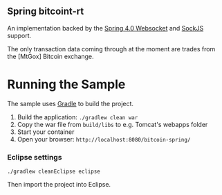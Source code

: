 ## Spring bitcoint-rt

An implementation backed by the [Spring 4.0 Websocket][] and [SockJS][] support.

The only transaction data coming through at the moment are trades from the
[MtGox] Bitcoin exchange.

# Running the Sample

The sample uses [Gradle][] to build the project.

1. Build the application: `./gradlew clean war`
2. Copy the war file from `build/libs` to e.g. Tomcat's webapps folder
3. Start your container
4. Open your browser: `http://localhost:8080/bitcoin-spring/`

### Eclipse settings

````
./gradlew cleanEclipse eclipse
````

Then import the project into Eclipse.

[Spring 4.0 Websocket]: http://static.springsource.org/spring/docs/4.0.x/javadoc-api/index.html?org/springframework/web/socket/package-summary.html
[bitcoin-rt]: https://github.com/cbeams/bitcoin-rt
[SockJS]: http://sockjs.org
[Gradle]: http://www.gradle.org/

